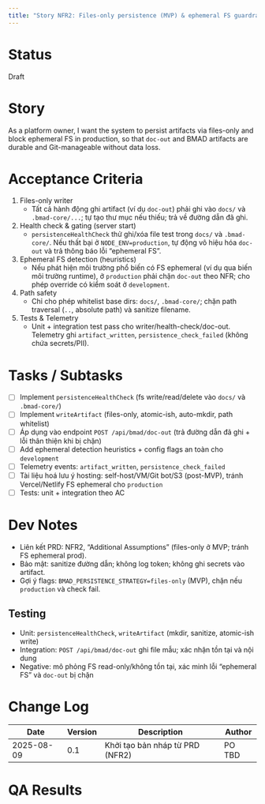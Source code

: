 ```yaml
---
title: "Story NFR2: Files-only persistence (MVP) & ephemeral FS guardrails"
---
```


# Status

Draft

# Story

As a platform owner,
I want the system to persist artifacts via files-only and block ephemeral FS in production,
so that `doc-out` and BMAD artifacts are durable and Git-manageable without data loss.

# Acceptance Criteria

1. Files-only writer
   - Tất cả hành động ghi artifact (ví dụ `doc-out`) phải ghi vào `docs/` và `.bmad-core/...`; tự tạo thư mục nếu thiếu; trả về đường dẫn đã ghi.
2. Health check & gating (server start)
   - `persistenceHealthCheck` thử ghi/xóa file test trong `docs/` và `.bmad-core/`. Nếu thất bại ở `NODE_ENV=production`, tự động vô hiệu hóa `doc-out` và trả thông báo lỗi “ephemeral FS”.
3. Ephemeral FS detection (heuristics)
   - Nếu phát hiện môi trường phổ biến có FS ephemeral (ví dụ qua biến môi trường runtime), ở `production` phải chặn `doc-out` theo NFR; cho phép override có kiểm soát ở `development`.
4. Path safety
   - Chỉ cho phép whitelist base dirs: `docs/`, `.bmad-core/`; chặn path traversal (`..`, absolute path) và sanitize filename.
5. Tests & Telemetry
   - Unit + integration test pass cho writer/health-check/doc-out. Telemetry ghi `artifact_written`, `persistence_check_failed` (không chứa secrets/PII).

# Tasks / Subtasks

- [ ] Implement `persistenceHealthCheck` (fs write/read/delete vào `docs/` và `.bmad-core/`)
- [ ] Implement `writeArtifact` (files-only, atomic-ish, auto-mkdir, path whitelist)
- [ ] Áp dụng vào endpoint `POST /api/bmad/doc-out` (trả đường dẫn đã ghi + lỗi thân thiện khi bị chặn)
- [ ] Add ephemeral detection heuristics + config flags an toàn cho `development`
- [ ] Telemetry events: `artifact_written`, `persistence_check_failed`
- [ ] Tài liệu hoá lưu ý hosting: self-host/VM/Git bot/S3 (post-MVP), tránh Vercel/Netlify FS ephemeral cho `production`
- [ ] Tests: unit + integration theo AC

# Dev Notes

- Liên kết PRD: NFR2, “Additional Assumptions” (files-only ở MVP; tránh FS ephemeral prod).
- Bảo mật: sanitize đường dẫn; không log token; không ghi secrets vào artifact.
- Gợi ý flags: `BMAD_PERSISTENCE_STRATEGY=files-only` (MVP), chặn nếu `production` và check fail.

## Testing

- Unit: `persistenceHealthCheck`, `writeArtifact` (mkdir, sanitize, atomic-ish write)
- Integration: `POST /api/bmad/doc-out` ghi file mẫu; xác nhận tồn tại và nội dung
- Negative: mô phỏng FS read-only/không tồn tại, xác minh lỗi “ephemeral FS” và `doc-out` bị chặn

# Change Log

| Date       | Version | Description                          | Author |
|------------|---------|--------------------------------------|--------|
| 2025-08-09 | 0.1     | Khởi tạo bản nháp từ PRD (NFR2)      | PO TBD |

# QA Results


